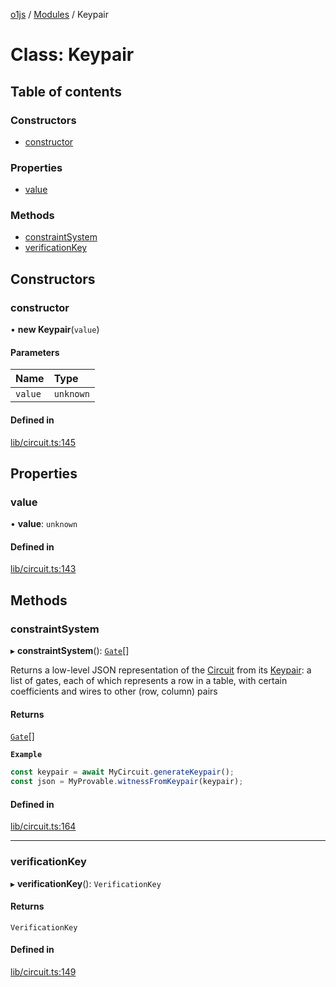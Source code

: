 [o1js](../README.md) / [Modules](../modules.md) / Keypair

# Class: Keypair

## Table of contents

### Constructors

- [constructor](Keypair.md#constructor)

### Properties

- [value](Keypair.md#value)

### Methods

- [constraintSystem](Keypair.md#constraintsystem)
- [verificationKey](Keypair.md#verificationkey)

## Constructors

### constructor

• **new Keypair**(`value`)

#### Parameters

| Name | Type |
| :------ | :------ |
| `value` | `unknown` |

#### Defined in

[lib/circuit.ts:145](https://github.com/o1-labs/o1js/blob/c19ea70/src/lib/circuit.ts#L145)

## Properties

### value

• **value**: `unknown`

#### Defined in

[lib/circuit.ts:143](https://github.com/o1-labs/o1js/blob/c19ea70/src/lib/circuit.ts#L143)

## Methods

### constraintSystem

▸ **constraintSystem**(): [`Gate`](../modules.md#gate)[]

Returns a low-level JSON representation of the [Circuit](Circuit.md) from its [Keypair](Keypair.md):
a list of gates, each of which represents a row in a table, with certain coefficients and wires to other (row, column) pairs

#### Returns

[`Gate`](../modules.md#gate)[]

**`Example`**

```ts
const keypair = await MyCircuit.generateKeypair();
const json = MyProvable.witnessFromKeypair(keypair);
```

#### Defined in

[lib/circuit.ts:164](https://github.com/o1-labs/o1js/blob/c19ea70/src/lib/circuit.ts#L164)

___

### verificationKey

▸ **verificationKey**(): `VerificationKey`

#### Returns

`VerificationKey`

#### Defined in

[lib/circuit.ts:149](https://github.com/o1-labs/o1js/blob/c19ea70/src/lib/circuit.ts#L149)
